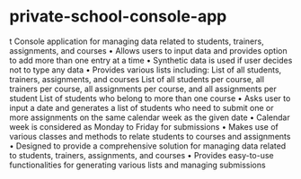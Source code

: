 # private-school-console-app
 t
Console application for managing data related to students, trainers, assignments, and courses
•	Allows users to input data and provides option to add more than one entry at a time
•	Synthetic data is used if user decides not to type any data
•	Provides various lists including:
  List of all students, trainers, assignments, and courses
  List of all students per course, all trainers per course, all assignments per course, and all assignments per student
  List of students who belong to more than one course
•	Asks user to input a date and generates a list of students who need to submit one or more assignments on the same calendar week as the given date
•	Calendar week is considered as Monday to Friday for submissions
•	Makes use of various classes and methods to relate students to courses and assignments
•	Designed to provide a comprehensive solution for managing data related to students, trainers, assignments, and courses
•	Provides easy-to-use functionalities for generating various lists and managing submissions
